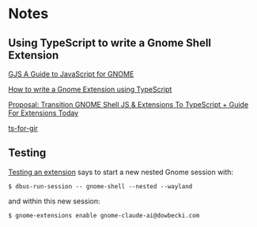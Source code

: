 # Notes

## Using TypeScript to write a Gnome Shell Extension

[GJS A Guide to JavaScript for GNOME](https://gjs.guide/)

[How to write a Gnome Extension using TypeScript](https://gjs.guide/extensions/development/typescript.html)

[Proposal: Transition GNOME Shell JS & Extensions To TypeScript + Guide For Extensions Today](https://discourse.gnome.org/t/proposal-transition-gnome-shell-js-extensions-to-typescript-guide-for-extensions-today/4270)

[ts-for-gir](https://github.com/gjsify/ts-for-gir)


## Testing

[Testing an extension](https://gjs.guide/extensions/development/creating.html#testing-the-extension) says to start a new nested Gnome session with:

```
$ dbus-run-session -- gnome-shell --nested --wayland
```

and within this new session:

```
$ gnome-extensions enable gnome-claude-ai@dowbecki.com
```
